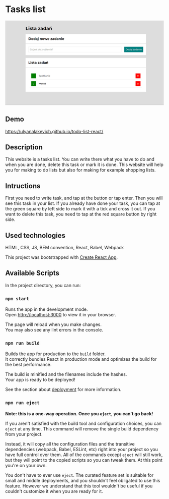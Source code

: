 # Tasks list

![video](public/Animation.gif)

## Demo

https://ulyanalakevich.github.io/todo-list-react/
## Description
This website is a tasks list. You can write there what you have to do and when you are done, delete this task or mark it is done. This website will help you for making to do lists but also for making for example shopping lists.

## Intructions
First you need to write task, and tap at the button or tap enter. Then you will see this task in your list. If you already have done your task, you can tap at the green square by left side to mark it with a tick and cross it out. If you want to  delete this task, you need to tap at the red square button by right side.


## Used technologies

HTML, CSS, JS, BEM convention, React, Babel, Webpack


This project was bootstrapped with [Create React App](https://github.com/facebook/create-react-app).

## Available Scripts

In the project directory, you can run:

### `npm start`

Runs the app in the development mode.\
Open [http://localhost:3000](http://localhost:3000) to view it in your browser.

The page will reload when you make changes.\
You may also see any lint errors in the console.

### `npm run build`

Builds the app for production to the `build` folder.\
It correctly bundles React in production mode and optimizes the build for the best performance.

The build is minified and the filenames include the hashes.\
Your app is ready to be deployed!

See the section about [deployment](https://facebook.github.io/create-react-app/docs/deployment) for more information.

### `npm run eject`

**Note: this is a one-way operation. Once you `eject`, you can't go back!**

If you aren't satisfied with the build tool and configuration choices, you can `eject` at any time. This command will remove the single build dependency from your project.

Instead, it will copy all the configuration files and the transitive dependencies (webpack, Babel, ESLint, etc) right into your project so you have full control over them. All of the commands except `eject` will still work, but they will point to the copied scripts so you can tweak them. At this point you're on your own.

You don't have to ever use `eject`. The curated feature set is suitable for small and middle deployments, and you shouldn't feel obligated to use this feature. However we understand that this tool wouldn't be useful if you couldn't customize it when you are ready for it.

